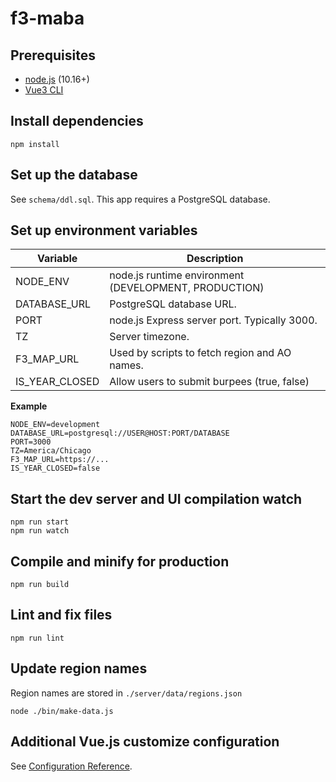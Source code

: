 # f3-maba

## Prerequisites

- [node.js](https://nodejs.org) (10.16+)
- [Vue3 CLI](https://cli.vuejs.org)

## Install dependencies

```
npm install
```

## Set up the database

See `schema/ddl.sql`. This app requires a PostgreSQL database.

## Set up environment variables

| Variable       | Description                                           |
|----------------|-------------------------------------------------------|
| NODE_ENV       | node.js runtime environment (DEVELOPMENT, PRODUCTION) |
| DATABASE_URL   | PostgreSQL database URL.                              |
| PORT           | node.js Express server port. Typically 3000.          |
| TZ             | Server timezone.                                      |
| F3_MAP_URL     | Used by scripts to fetch region and AO names.         |
| IS_YEAR_CLOSED | Allow users to submit burpees (true, false)           |

**Example**

```
NODE_ENV=development
DATABASE_URL=postgresql://USER@HOST:PORT/DATABASE
PORT=3000
TZ=America/Chicago
F3_MAP_URL=https://...
IS_YEAR_CLOSED=false
```

## Start the dev server and UI compilation watch

```
npm run start
npm run watch
```

## Compile and minify for production

```
npm run build
```

## Lint and fix files

```
npm run lint
```

## Update region names

Region names are stored in `./server/data/regions.json`

```
node ./bin/make-data.js
```

## Additional Vue.js customize configuration

See [Configuration Reference](https://cli.vuejs.org/config/).
